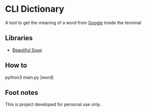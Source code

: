 # CLI Dictionary

A tool to get the meaning of a word from [Google](https://www.google.com) inside the terminal

## Libraries
* [Beautiful Soup](https://www.crummy.com/software/BeautifulSoup/bs4/doc/)

## How to
python3 main.py [word]

## Foot notes
This is project developed for personal use only.
